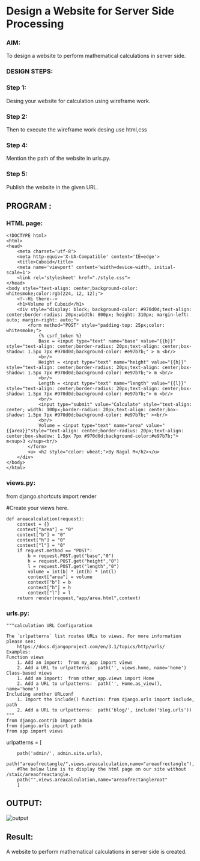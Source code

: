 # Design a Website for Server Side Processing

### AIM:
To design a website to perform mathematical calculations in server side.

### DESIGN STEPS:
### Step 1:
Desing your website for calculation using wireframe work.

### Step 2:
Then to execute the wireframe work desing use html,css

### Step 4:
Mention the path of the website in urls.py.

### Step 5:
Publish the website in the given URL.
## PROGRAM :
### HTML page:
~~~
<!DOCTYPE html>
<html>
<head>
    <meta charset='utf-8'>
    <meta http-equiv='X-UA-Compatible' content='IE=edge'>
    <title>Cuboid</title>
    <meta name='viewport' content='width=device-width, initial-scale=1'>
    <link rel='stylesheet' href="./style.css">
</head>
<body style="text-align: center;background-color: whitesmoke;color:rgb(224, 12, 12);">
    <!--Hi there-->
    <h1>Volume of Cuboid</h1>
    <div style="display: block; background-color: #970d0d;text-align: center;border-radius: 20px;width: 800px; height: 310px; margin-left: auto; margin-right: auto;">
        <form method="POST" style="padding-top: 25px;color: whitesmoke;">
            {% csrf_token %}
            Base = <input type="text" name="base" value="{{b}}" style="text-align: center;border-radius: 20px;text-align: center;box-shadow: 1.5px 7px #970d0d;background-color: #e97b7b;" > m <br/>
            <br/>
            Height = <input type="text" name="height" value="{{h}}" style="text-align: center;border-radius: 20px;text-align: center;box-shadow: 1.5px 7px #970d0d;background-color: #e97b7b;"> m <br/>
            <br/>
            Length = <input type="text" name="length" value="{{l}}" style="text-align: center;border-radius: 20px;text-align: center;box-shadow: 1.5px 7px #970d0d;background-color: #e97b7b;"> m <br/>
            <br/>
            <input type="submit" value="Calculate" style="text-align: center; width: 100px;border-radius: 20px;text-align: center;box-shadow: 1.5px 7px #970d0d;background-color: #e97b7b;" ><br/>
            <br/>
            Volume = <input type="text" name="area" value="{{area}}"style="text-align: center;border-radius: 20px;text-align: center;box-shadow: 1.5px 7px #970d0d;background-color:#e97b7b;"> m<sup>3 </sup><br/>
        </form>
        <u> <h2 style="color: wheat;">By Ragul M</h2></u>
    </div>
</body>
</html>
~~~
### views.py:
from django.shortcuts import render

#Create your views here.
~~~
def areacalculation(request):
    context = {}
    context["area"] = "0"
    context["b"] = "0"
    context["h"] = "0"
    context["l"] = "0"
    if request.method == "POST":
        b = request.POST.get("base","0")
        h = request.POST.get("height","0")
        l = request.POST.get("length","0")
        volume = int(b) * int(h) * int(l)
        context["area"] = volume
        context["b"] = b
        context["h"] = h
        context["l"] = l
    return render(request,"app/area.html",context)
~~~
### urls.py:
~~~
"""calculation URL Configuration

The `urlpatterns` list routes URLs to views. For more information please see:
    https://docs.djangoproject.com/en/3.1/topics/http/urls/
Examples:
Function views
    1. Add an import:  from my_app import views
    2. Add a URL to urlpatterns:  path('', views.home, name='home')
Class-based views
    1. Add an import:  from other_app.views import Home
    2. Add a URL to urlpatterns:  path('', Home.as_view(), name='home')
Including another URLconf
    1. Import the include() function: from django.urls import include, path
    2. Add a URL to urlpatterns:  path('blog/', include('blog.urls'))
"""
from django.contrib import admin
from django.urls import path
from app import views
~~~ 
urlpatterns = [
~~~
    path('admin/', admin.site.urls),
    path("areaofrectangle/",views.areacalculation,name="areaofrectangle"),
    #The below line is to display the html page on our site without /staic/areaofreactangle.
    path("",views.areacalculation,name="areaofrectangleroot"
    ]
~~~

## OUTPUT:
![output]()



## Result:
A website to perform mathematical calculations in server side is created.
